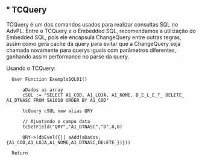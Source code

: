 ## ° TCQuery

TCQuery é um dos comandos usados para realizar consultas SQL no AdvPL. Entre o TCQuery e o Embedded SQL, recomendamos a utilização do Embedded SQL, pois ele encapsula ChangeQuery entre outras regras, assim como gera cache da query para evitar que a ChangeQuery seja chamada novamente para querys iguais com parâmetros diferentes, ganhando assim performance no parse da query.

Usando o TCQuery:

      User Function ExemploSQL01()

          aDados as array
          cSQL := "SELECT A1_COD, A1_LOJA, A1_NOME, D_E_L_E_T_ DELETE_ A1_DTNASC FROM SA1010 ORDER BY A1_COD"

          tcQuery cSQL new alias QRY

          // Ajustando o campo data
          tcSetField("QRY","A1_DTNASC","D",8,0)

          QRY->(dbEvel({|| aAdd(aDados,{A1_COD,A1_LOJA,A1_NOME,A1_DTNASC,DELETE_})}))

      Return
